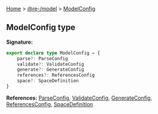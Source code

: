 [Home](./index.md) &gt; [@re-/model](./model.md) &gt; [ModelConfig](./model.modelconfig.md)

## ModelConfig type

<b>Signature:</b>

```typescript
export declare type ModelConfig = {
    parse?: ParseConfig
    validate?: ValidateConfig
    generate?: GenerateConfig
    references?: ReferencesConfig
    space?: SpaceDefinition
}
```

<b>References:</b> [ParseConfig](./model.parseconfig.md), [ValidateConfig](./model.validateconfig.md), [GenerateConfig](./model.generateconfig.md), [ReferencesConfig](./model.referencesconfig.md), [SpaceDefinition](./model.spacedefinition.md)
